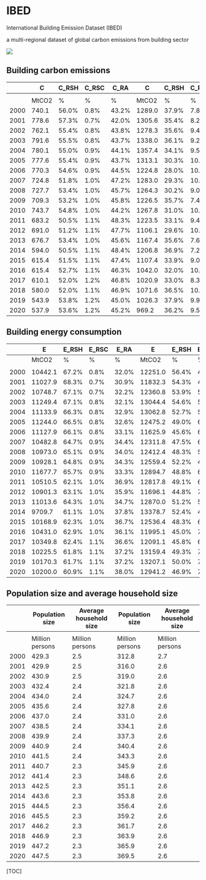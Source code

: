 <script type="text/javascript" src="2html/jquery-3.3.1.min.js"></script>
<script type="text/javascript" src="2html/2html.js"></script>
<link rel="stylesheet" type="text/css" href="2html/style.css">

# IBED

International Building Emission Dataset (IBED)

a multi-regional dataset of global carbon emissions from building sector

<div align=left><img  src="./image/IBED_logo.png"/> </div> 


## Building carbon emissions 



|      | C     | C_RSH | C_RSC | C_RA  | C      | C_RSH | C_RSC | C_RA  |
| ---- | ----- | ----- | ----- | ----- | ------ | ----- | ----- | ----- |
|      |       |       |       |       |        |       |       |       |
|      | MtCO2 | %     | %     | %     | MtCO2  | %     | %     | %     |
| 2000 | 740.1 | 56.0% | 0.8%  | 43.2% | 1289.0 | 37.9% | 7.8%  | 54.3% |
| 2001 | 778.6 | 57.3% | 0.7%  | 42.0% | 1305.6 | 35.4% | 8.2%  | 56.4% |
| 2002 | 762.1 | 55.4% | 0.8%  | 43.8% | 1278.3 | 35.6% | 9.4%  | 54.9% |
| 2003 | 791.6 | 55.5% | 0.8%  | 43.7% | 1338.0 | 36.1% | 9.2%  | 54.7% |
| 2004 | 780.1 | 55.0% | 0.9%  | 44.1% | 1357.4 | 34.1% | 9.5%  | 56.4% |
| 2005 | 777.6 | 55.4% | 0.9%  | 43.7% | 1313.1 | 30.3% | 10.7% | 59.0% |
| 2006 | 770.3 | 54.6% | 0.9%  | 44.5% | 1224.8 | 28.0% | 10.5% | 61.4% |
| 2007 | 724.8 | 51.8% | 1.0%  | 47.2% | 1283.0 | 29.3% | 10.7% | 60.0% |
| 2008 | 727.7 | 53.4% | 1.0%  | 45.7% | 1264.3 | 30.2% | 9.0%  | 60.7% |
| 2009 | 709.3 | 53.2% | 1.0%  | 45.8% | 1226.5 | 35.7% | 7.4%  | 56.9% |
| 2010 | 743.7 | 54.8% | 1.0%  | 44.2% | 1267.8 | 31.0% | 10.4% | 58.6% |
| 2011 | 683.2 | 50.5% | 1.1%  | 48.3% | 1223.5 | 33.1% | 9.4%  | 57.6% |
| 2012 | 691.0 | 51.2% | 1.1%  | 47.7% | 1106.1 | 29.6% | 10.1% | 60.3% |
| 2013 | 676.7 | 53.4% | 1.0%  | 45.6% | 1167.4 | 35.6% | 7.6%  | 56.7% |
| 2014 | 594.0 | 50.5% | 1.1%  | 48.4% | 1206.8 | 36.9% | 7.2%  | 55.9% |
| 2015 | 615.4 | 51.5% | 1.1%  | 47.4% | 1107.4 | 33.9% | 9.0%  | 57.1% |
| 2016 | 615.4 | 52.7% | 1.1%  | 46.3% | 1042.0 | 32.0% | 10.1% | 57.9% |
| 2017 | 610.1 | 52.0% | 1.2%  | 46.8% | 1020.9 | 33.0% | 8.3%  | 58.7% |
| 2018 | 580.0 | 52.0% | 1.1%  | 46.9% | 1071.6 | 36.5% | 10.6% | 52.8% |
| 2019 | 543.9 | 53.8% | 1.2%  | 45.0% | 1026.3 | 37.9% | 9.9%  | 52.2% |
| 2020 | 537.9 | 53.6% | 1.2%  | 45.2% | 969.2  | 36.2% | 9.5%  | 54.3% |





## Building energy consumption

|      | E       | E_RSH | E_RSC | E_RA  | E       | E_RSH | E_RSC | E_RA  |
| ---- | ------- | ----- | ----- | ----- | ------- | ----- | ----- | ----- |
|      | MtCO2   | %     | %     | %     | MtCO2   | %     | %     | %     |
|      |         |       |       |       |         |       |       |       |
| 2000 | 10442.1 | 67.2% | 0.8%  | 32.0% | 12251.0 | 56.4% | 4.3%  | 39.3% |
| 2001 | 11027.9 | 68.3% | 0.7%  | 30.9% | 11832.3 | 54.3% | 4.7%  | 41.0% |
| 2002 | 10748.7 | 67.1% | 0.7%  | 32.2% | 12360.8 | 53.9% | 5.5%  | 40.6% |
| 2003 | 11249.4 | 67.1% | 0.8%  | 32.1% | 13044.4 | 54.6% | 5.3%  | 40.1% |
| 2004 | 11133.9 | 66.3% | 0.8%  | 32.9% | 13062.8 | 52.7% | 5.5%  | 41.8% |
| 2005 | 11244.0 | 66.5% | 0.8%  | 32.6% | 12475.2 | 49.0% | 6.3%  | 44.6% |
| 2006 | 11127.9 | 66.1% | 0.8%  | 33.1% | 11625.9 | 45.6% | 6.5%  | 47.9% |
| 2007 | 10482.8 | 64.7% | 0.9%  | 34.4% | 12311.8 | 47.5% | 6.5%  | 46.0% |
| 2008 | 10973.0 | 65.1% | 0.9%  | 34.0% | 12412.4 | 48.3% | 5.5%  | 46.2% |
| 2009 | 10928.1 | 64.8% | 0.9%  | 34.3% | 12559.4 | 52.2% | 4.5%  | 43.3% |
| 2010 | 11677.7 | 65.7% | 0.9%  | 33.3% | 12894.7 | 48.8% | 6.4%  | 44.8% |
| 2011 | 10510.5 | 62.1% | 1.0%  | 36.9% | 12817.8 | 49.1% | 6.2%  | 44.7% |
| 2012 | 10901.3 | 63.1% | 1.0%  | 35.9% | 11696.1 | 44.8% | 7.0%  | 48.2% |
| 2013 | 11013.6 | 64.3% | 1.0%  | 34.7% | 12870.0 | 51.2% | 5.1%  | 43.7% |
| 2014 | 9709.7  | 61.1% | 1.0%  | 37.8% | 13378.7 | 52.4% | 4.8%  | 42.8% |
| 2015 | 10168.9 | 62.3% | 1.0%  | 36.7% | 12536.4 | 48.3% | 6.3%  | 45.4% |
| 2016 | 10431.0 | 62.9% | 1.0%  | 36.1% | 11995.1 | 45.0% | 7.4%  | 47.6% |
| 2017 | 10349.8 | 62.4% | 1.1%  | 36.6% | 12091.1 | 45.8% | 6.1%  | 48.1% |
| 2018 | 10225.5 | 61.8% | 1.1%  | 37.2% | 13159.4 | 49.3% | 7.6%  | 43.1% |
| 2019 | 10170.3 | 61.7% | 1.1%  | 37.2% | 13207.1 | 50.0% | 7.1%  | 42.9% |
| 2020 | 10200.0 | 60.9% | 1.1%  | 38.0% | 12941.2 | 46.9% | 7.3%  | 45.9% |











## Population size and average household size

|      | Population size | Average household size | Population size | Average household size |
| ---- | --------------- | ---------------------- | --------------- | ---------------------- |
|      |                 |                        |                 |                        |
|      | Million persons | Million persons        | Million persons | Million persons        |
| 2000 | 429.3           | 2.5                    | 312.8           | 2.7                    |
| 2001 | 429.9           | 2.5                    | 316.0           | 2.6                    |
| 2002 | 430.9           | 2.5                    | 319.0           | 2.6                    |
| 2003 | 432.4           | 2.4                    | 321.8           | 2.6                    |
| 2004 | 434.0           | 2.4                    | 324.7           | 2.6                    |
| 2005 | 435.6           | 2.4                    | 327.8           | 2.6                    |
| 2006 | 437.0           | 2.4                    | 331.0           | 2.6                    |
| 2007 | 438.5           | 2.4                    | 334.1           | 2.6                    |
| 2008 | 439.9           | 2.4                    | 337.3           | 2.6                    |
| 2009 | 440.9           | 2.4                    | 340.4           | 2.6                    |
| 2010 | 441.5           | 2.4                    | 343.3           | 2.6                    |
| 2011 | 440.7           | 2.3                    | 345.9           | 2.6                    |
| 2012 | 441.4           | 2.3                    | 348.6           | 2.6                    |
| 2013 | 442.5           | 2.3                    | 351.1           | 2.6                    |
| 2014 | 443.6           | 2.3                    | 353.8           | 2.6                    |
| 2015 | 444.5           | 2.3                    | 356.4           | 2.6                    |
| 2016 | 445.5           | 2.3                    | 359.2           | 2.6                    |
| 2017 | 446.2           | 2.3                    | 361.7           | 2.6                    |
| 2018 | 446.9           | 2.3                    | 363.9           | 2.6                    |
| 2019 | 447.2           | 2.3                    | 365.9           | 2.6                    |
| 2020 | 447.5           | 2.3                    | 369.5           | 2.6                    |



[TOC]

